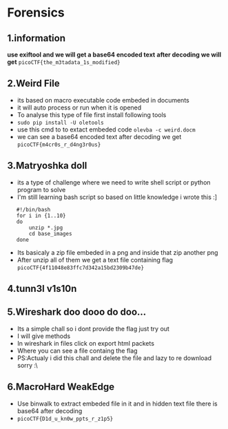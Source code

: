 # Forensics
## 1.information
**use exiftool and we will get a base64 encoded text**
**after decoding we will get** `picoCTF{the_m3tadata_1s_modified}`
## 2.Weird File
* its based on macro executable code embeded in documents
* it will auto process or run when it is opened
* To analyse this type of file first install following tools
* `sudo pip install -U oletools` 
* use this cmd to to extact embeded code `olevba -c weird.docm `
* we can see a base64 encoded text after decoding we get `picoCTF{m4cr0s_r_d4ng3r0us}`
## 3.Matryoshka doll
* its a type of challenge where we need to write shell script or python program to solve
* I'm still learning bash script so based on little knowledge i wrote this :]
 ```
    #!/bin/bash
    for i in {1..10}
    do
	    unzip *.jpg
	    cd base_images
    done
  ```  
* Its basicaly a zip file embeded in a png and inside that zip another png 
* After unzip all of them we get a text file containing flag `picoCTF{4f11048e83ffc7d342a15bd2309b47de}`
## 4.tunn3l v1s10n
## 5.Wireshark doo dooo do doo...
* Its a simple chall so i dont provide the flag just try out 
* I will give methods 
* In wireshark in files click on export html packets
* Where you can see a file containg the flag 
* PS:Actualy i did this chall and delete the file and lazy to re download sorry :\
## 6.MacroHard WeakEdge
* Use binwalk to extract embeded file in it and in hidden text file there is base64 after decoding  
* `picoCTF{D1d_u_kn0w_ppts_r_z1p5}`
